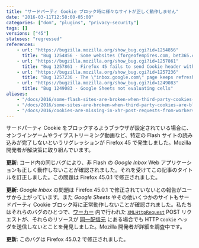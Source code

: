 ```yaml
---
title: "サードパーティ Cookie ブロック時に様々なサイトが正しく動作しません"
date: "2016-03-11T12:58:00-05:00"
categories: ["dom", "plugins", "privacy-security"]
tags: []
versions: ["45"]
statuses: "regressed"
references:
    - url: "https://bugzilla.mozilla.org/show_bug.cgi?id=1254856"
      title: "Bug 1254856 - Some websites (forgeofempires.com, bet365.com, inbox.google.com) can't finish loading with \"Accept third-party cookies: Never\" checked"
    - url: "https://bugzilla.mozilla.org/show_bug.cgi?id=1257861"
      title: "Bug 1257861 - Firefox 45 fails to send Cookie header with XHR post requests done from a web worker when third-party cookies are blocked"
    - url: "https://bugzilla.mozilla.org/show_bug.cgi?id=1257236"
      title: "Bug 1257236 - The \"inbox.google.com\" page keeps refreshing on and on with \"Accept third-party cookies: Never\" checked"
    - url: "https://bugzilla.mozilla.org/show_bug.cgi?id=1249083"
      title: "Bug 1249083 - Google Sheets not evaluating cells"
aliases:
    - "/docs/2016/some-flash-sites-are-broken-when-third-party-cookies-are-blocked/"
    - "/docs/2016/some-sites-are-broken-when-third-party-cookies-are-blocked/"
    - "/docs/2016/cookies-are-missing-in-xhr-post-requests-from-workers-when-third-party-cookies-are-blocked/"
---
```

サードパーティ Cookie をブロックするようブラウザが設定されている場合に、オンラインゲームやライブストリーミング動画など、特定の Flash サイトの読み込みが完了しないというリグレッションが Firefox 45 で発生しました。Mozilla 開発者が解決策に取り組んでいます。

**更新**: コード内の同じバグにより、非 Flash の *Google Inbox* Web アプリケーションも正しく動作しないことが確認されました。それを受けてこの記事のタイトルを訂正しました。この問題は Firefox 45.0.1 で修正されました。

**更新**: *Google Inbox* の問題は Firefox 45.0.1 で修正されていないとの報告がユーザから上がっています。また *Google Sheets* やその他いくつかのサイトもサードパーティ Cookie ブロック時に正常動作しないことが確認されました。私たちはそれらのバグのひとつで、[ワーカー](https://developer.mozilla.org/ja/docs/Web/API/Web_Workers_API/Using_web_workers) 内で行われた [`XMLHttpRequest`](https://developer.mozilla.org/ja/docs/Web/API/XMLHttpRequest) POST リクエストが、それらのリソースが [同一配信元](https://developer.mozilla.org/ja/docs/Web/Security/Same-origin_policy) にある場合でも HTTP `Cookie` ヘッダを送信しないとことを発見しました。Mozilla 開発者が詳細を調査中です。

**更新**: このバグは Firefox 45.0.2 で修正されました。
